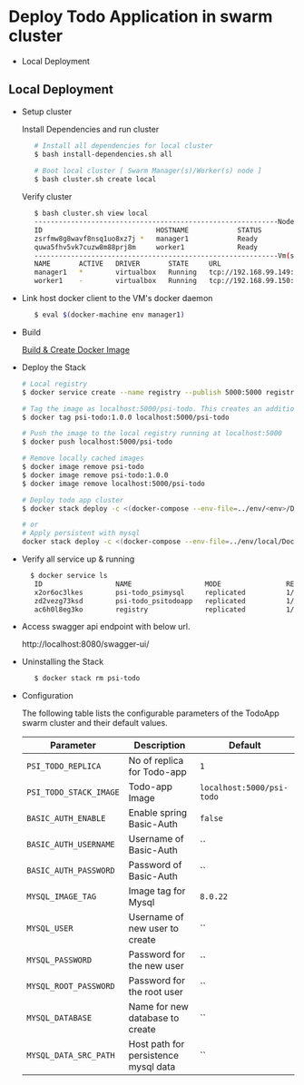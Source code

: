 # Deploy Todo Application in swarm cluster

- Local Deployment

## Local Deployment ##

- Setup cluster

   Install  Dependencies and run cluster

    ```bash
       # Install all dependencies for local cluster
       $ bash install-dependencies.sh all
       
       # Boot local cluster [ Swarm Manager(s)/Worker(s) node ]
       $ bash cluster.sh create local
    ```
    
   Verify cluster 

    ```bash
       $ bash cluster.sh view local
       ------------------------------------------------------------Nodes------------------------------------------------------------
       ID                            HOSTNAME            STATUS              AVAILABILITY        MANAGER STATUS      ENGINE VERSION
       zsrfmw8g8wavf8nsq1uo8xz7j *   manager1            Ready               Active              Leader              19.03.12
       quwa5fhv5vk7cuzw8m88prj8m     worker1             Ready               Active                                  19.03.12
       ------------------------------------------------------------Vm(s)------------------------------------------------------------
       NAME       ACTIVE   DRIVER       STATE     URL                         SWARM   DOCKER      ERRORS
       manager1   *        virtualbox   Running   tcp://192.168.99.149:2376           v19.03.12   
       worker1    -        virtualbox   Running   tcp://192.168.99.150:2376           v19.03.12 
    ```
   
   
 - Link host docker client to the VM's docker daemon
 
    ```bash
       $ eval $(docker-machine env manager1)
    ```
 - Build
 
    [Build & Create Docker Image](../README.md#build)
 
 - Deploy the Stack
          
    ```bash
    # Local registry
    $ docker service create --name registry --publish 5000:5000 registry:2
    
    # Tag the image as localhost:5000/psi-todo. This creates an additional tag for the existing image.
    $ docker tag psi-todo:1.0.0 localhost:5000/psi-todo
    
    # Push the image to the local registry running at localhost:5000
    $ docker push localhost:5000/psi-todo
    
    # Remove locally cached images
    $ docker image remove psi-todo
    $ docker image remove psi-todo:1.0.0
    $ docker image remove localhost:5000/psi-todo
    
    # Deploy todo app cluster 
    $ docker stack deploy -c <(docker-compose --env-file=../env/<env>/Docker.env -f ../docker-compose.yaml -f ../env/<env>/docker-stack-compose-override.yml config) psi-todo
    
    # or 
    # Apply persistent with mysql 
    docker stack deploy -c <(docker-compose --env-file=../env/local/Docker.env -f ../docker-compose.yaml -f ../env/local/docker-stack-compose-override.yml -f ../env/local/docker-stack-persistent-compose-override.yml config) psi-todo
    
    ```

 - Verify all service up & running 
 
    ```bash
      $ docker service ls 
       ID                  NAME                  MODE                REPLICAS            IMAGE                            PORTS
       x2or6oc3lkes        psi-todo_psimysql     replicated          1/1                 mysql:8.0.22                     
       zd2vezg73ksd        psi-todo_psitodoapp   replicated          1/1                 localhost:5000/psi-todo:latest   *:8080->8080/tcp
       ac6h0l8eg3ko        registry              replicated          1/1                 registry:2                       *:5000->5000/tcp

    ```

 - Access swagger api endpoint with below url.
 
    http://localhost:8080/swagger-ui/
    
 - Uninstalling the Stack 
 
    
    ```bash
       $ docker stack rm psi-todo
    ```   
    
  - Configuration
  
    The following table lists the configurable parameters of the TodoApp swarm cluster and their default values.

    Parameter | Description | Default
    --- | --- | ---
    `PSI_TODO_REPLICA` | No of replica for Todo-app | `1`
    `PSI_TODO_STACK_IMAGE` | Todo-app Image | `localhost:5000/psi-todo`    
    `BASIC_AUTH_ENABLE` | Enable spring Basic-Auth | `false`        
    `BASIC_AUTH_USERNAME` | Username of Basic-Auth | ``                    
    `BASIC_AUTH_PASSWORD` | Password of Basic-Auth | ``                            
    `MYSQL_IMAGE_TAG` | Image tag for Mysql | `8.0.22`                                    
    `MYSQL_USER` | Username of new user to create | ``        
    `MYSQL_PASSWORD` | Password for the new user | ``            
    `MYSQL_ROOT_PASSWORD` | Password for the root user | ``                
    `MYSQL_DATABASE` | Name for new database to create | ``                
    `MYSQL_DATA_SRC_PATH` | Host path for persistence mysql data | ``                    
      
